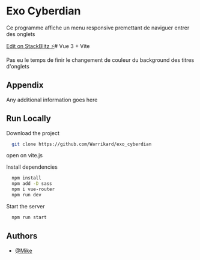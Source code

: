 # Exo Cyberdian

Ce programme affiche un menu responsive premettant de naviguer entrer des onglets

[Edit on StackBlitz ⚡️](https://stackblitz.com/edit/vitejs-vite-uxbq4s)# Vue 3 + Vite

Pas eu le temps de finir le changement de couleur du background des titres d'onglets


## Appendix

Any additional information goes here


## Run Locally

Download the project

```bash
  git clone https://github.com/Warrikard/exo_cyberdian
```
open on vite.js

Install dependencies

```bash
  npm install
  npm add -D sass
  npm i vue-router
  npm run dev
```

Start the server

```bash
  npm run start
```


## Authors

- [@Mike](https://github.com/Warrikard)
